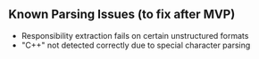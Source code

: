 ## Known Parsing Issues (to fix after MVP)

- Responsibility extraction fails on certain unstructured formats
- "C++" not detected correctly due to special character parsing
